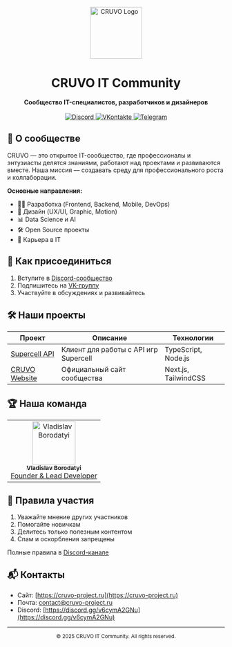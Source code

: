 <p align="center">
  <img src="https://cruvo-project.ru/assets/logo.svg" alt="CRUVO Logo" width="120"/>
</p>

<h1 align="center">CRUVO IT Community</h1>

<p align="center">
  <strong>Сообщество IT-специалистов, разработчиков и дизайнеров</strong>
  <br>
  <br>
  <a href="https://discord.gg/v6cymA2GNu" target="_blank">
    <img src="https://img.shields.io/discord/1214562935196618763?label=Discord&logo=discord&style=for-the-badge&color=7289DA" alt="Discord">
  </a>
  <a href="https://vk.com/cruvo_it_community" target="_blank">
    <img src="https://img.shields.io/badge/VK-%234C75A3.svg?style=for-the-badge&logo=vk&logoColor=white" alt="VKontakte">
  </a>
  <a href="https://t.me/https://t.me/+qT5hn9vO7QplYjI6" target="_blank">
    <img src="https://img.shields.io/badge/Telegram-2CA5E0?style=for-the-badge&logo=telegram&logoColor=white" alt="Telegram">
  </a>
</p>

## 🚀 О сообществе

CRUVO — это открытое IT-сообщество, где профессионалы и энтузиасты делятся знаниями, работают над проектами и развиваются вместе. Наша миссия — создавать среду для профессионального роста и коллаборации.

**Основные направления:**
- 👨‍💻 Разработка (Frontend, Backend, Mobile, DevOps)
- 🎨 Дизайн (UX/UI, Graphic, Motion)
- 📊 Data Science и AI
- 🛠️ Open Source проекты
- 💼 Карьера в IT

## 📌 Как присоединиться

1. Вступите в [Discord-сообщество](https://discord.gg/v6cymA2GNu)
2. Подпишитесь на [VK-группу](https://vk.com/cruvo_it_community)
3. Участвуйте в обсуждениях и развивайтесь

## 🛠 Наши проекты

| Проект | Описание | Технологии |
|--------|----------|------------|
| [Supercell API](https://github.com/CRUVO-Project/supercell-api) | Клиент для работы с API игр Supercell | TypeScript, Node.js |
| [CRUVO Website](https://github.com/CRUVO-Project/CRUVO-Project.github.io) | Официальный сайт сообщества | Next.js, TailwindCSS |

## 🏆 Наша команда

<table>
  <tr>
    <td align="center">
      <a href="https://github.com/vladnet14">
        <img src="https://avatars.githubusercontent.com/u/24536684?v=4" width="100px;" alt="Vladislav Borodatyi"/>
        <br/>
        <sub><b>Vladislav Borodatyi</b></sub>
        <br/>
        <span>Founder & Lead Developer</span>
      </a>
    </td>
    <!-- Добавьте других участников команды аналогично -->
  </tr>
</table>

## 📝 Правила участия

1. Уважайте мнение других участников
2. Помогайте новичкам
3. Делитесь только полезным контентом
4. Спам и оскорбления запрещены

Полные правила в [Discord-канале](https://discord.gg/v6cymA2GNu)

## 📬 Контакты

- Сайт: [https://cruvo-project.ru](https://cruvo-project.ru)
- Почта: [contact@cruvo-project.ru](mailto:contact@cruvo-project.ru)
- Discord: [https://discord.gg/v6cymA2GNu](https://discord.gg/v6cymA2GNu)

---

<p align="center">
  <sub>© 2025 CRUVO IT Community. All rights reserved.</sub>
</p>

